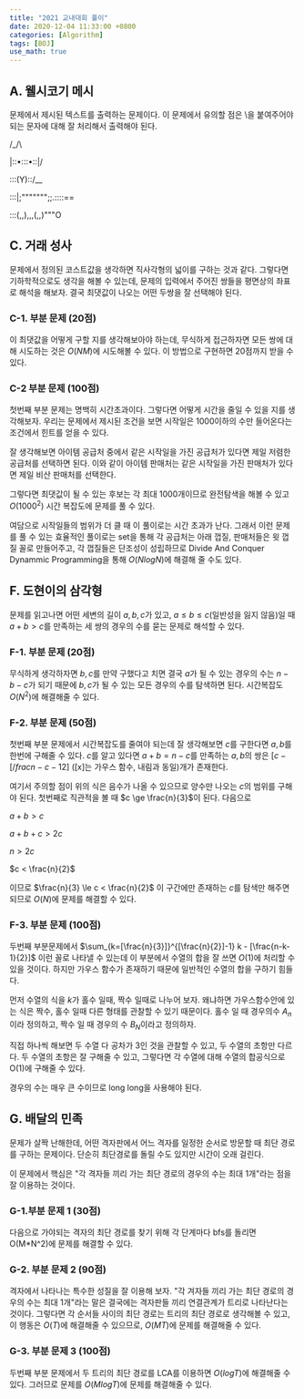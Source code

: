 ```yaml
---
title: "2021 교내대회 풀이"
date: 2020-12-04 11:33:00 +0800
categories: [Algorithm]
tags: [BOJ]
use_math: true
---
```




## A. 웰시코기 메시

문제에서 제시된 텍스트를 출력하는 문제이다. 이 문제에서 유의할 점은 \을 붙여주어야 되는 문자에 대해 잘 처리해서 출력해야 된다.

/\_/\

\|::•:::•::|/

::\:(Y)::/__

:::|;""""""";;.::::\==

:::(,,),,,(,,)"""O



## C. 거래 성사

 문제에서 정의된 코스트값을 생각하면 직사각형의 넓이를 구하는 것과 같다. 그렇다면 기하학적으로도 생각을 해볼 수 있는데, 문제의 입력에서 주어진 쌍들을 평면상의 좌표로 해석을 해보자. 결국 최댓값이 나오는 어떤 두쌍을 잘 선택해야 된다.

### C-1. 부분 문제 (20점)

  이 최댓값을 어떻게 구할 지를 생각해보아야 하는데, 무식하게 접근하자면 모든 쌍에 대해 시도하는 것은 $O(NM)$에 시도해볼 수 있다. 이 방법으로 구현하면 20점까지 받을 수 있다.

### C-2 부분 문제 (100점)

  첫번째 부분 문제는 명백히 시간초과이다. 그렇다면 어떻게 시간을 줄일 수 있을 지를 생각해보자. 우리는 문제에서 제시된 조건을 보면 시작일은 1000이하의 수만 들어온다는 조건에서 힌트를 얻을 수 있다.

  잘 생각해보면 아이템 공급처 중에서 같은 시작일을 가진 공급처가 있다면 제일 저렴한 공급처를 선택하면 된다. 이와 같이 아이템 판매처는 같은 시작일을 가진 판매처가 있다면 제일 비산 판매처를 선택한다.

  그렇다면 최댓값이 될 수 있는 후보는 각 최대 1000개이므로 완전탐색을 해볼 수 있고 $O(1000^2)$ 시간 복잡도에 문제를 풀 수 있다.



 여담으로 시작일들의 범위가 더 클 때 이 풀이로는 시간 초과가 난다. 그래서 이런 문제를 풀 수 있는 효율적인 풀이로는 set을 통해 각 공급처는 아래 껍질, 판매처들은 윗 껍질 꼴로 만들어주고, 각 껍질들은 단조성이 성립하므로 Divide And Conquer Dynammic Programming을 통해 $O(NlogN)$에 해결해 줄 수도 있다. 



## F. 도현이의 삼각형

 문제를 읽고나면 어떤 세변의 길이 $a, b, c$가 있고, $a \le b \le c$(일반성을 잃지 않음)일 때 $a + b > c$를 만족하는 세 쌍의 경우의 수를 묻는 문제로 해석할 수 있다.

### F-1. 부분 문제 (20점)

 무식하게 생각하자면 $b, c$를 만약 구했다고 치면 결국 $a$가 될 수 있는 경우의 수는 $n-b-c$가 되기 때문에 $b, c$가 될 수 있는 모든 경우의 수를 탐색하면 된다. 시간복잡도 $O(N^2)$에 해결해줄 수 있다.

### F-2. 부분 문제 (50점)

 첫번째 부분 문제에서 시간복잡도를 줄여야 되는데 잘 생각해보면 $c$를 구한다면 $a, b$를 한번에 구해줄 수 있다. $c$를 알고 있다면 $a+b = n-c$를 만족하는 $a, b$의 쌍은 $[c - [/frac{n-c-1}{2}]$ ([x]는 가우스 함수, 내림과 동일)개가 존재한다.

  여기서 주의할 점이 위의 식은 음수가 나올 수 있으므로 양수만 나오는 $c$의 범위를 구해야 된다. 첫번째로 직관적을 볼 때 $c \ge \frac{n}{3}$이 된다. 다음으로 

$a + b > c$ 

$a + b + c > 2c$ 

$n > 2c$ 

$c < \frac{n}{2}$ 

  이므로 $\frac{n}{3} \le c < \frac{n}{2}$ 이 구간에만 존재하는 $c$를 탐색만 해주면 되므로 $O(N)$에 문제를 해결할 수 있다.

### F-3. 부분 문제 (100점)

  두번째 부분문제에서 $\sum_{k=[\frac{n}{3}]}^{[\frac{n}{2}]-1} k - [\frac{n-k-1}{2}]$ 이런 꼴로 나타낼 수 있는데 이 부분에서 수열의 합을 잘 쓰면 $O(1)$에 처리할 수 있을 것이다. 하지만 가우스 함수가 존재하기 때문에 일반적인 수열의 합을 구하기 힘들다.

  먼저 수열의 식을 $k$가 홀수 일때, 짝수 일때로 나누어 보자. 왜냐하면 가우스함수안에 있는 식은 짝수, 홀수 일때 다른 형태를 관찰할 수 있기 때문이다. 홀수 일 때 경우의수 $A_n$이라 정의하고, 짝수 일 때 경우의 수 $B_N$이라고 정의하자.

  직접 하나씩 해보면 두 수열 다 공차가 3인 것을 관찰할 수 있고, 두 수열의 초항만 다르다. 두 수열의 초항은 잘 구해줄 수 있고, 그렇다면 각 수열에 대해 수열의 합공식으로 O(1)에 구해줄 수 있다.

  경우의 수는 매우 큰 수이므로 long long을 사용해야 된다.



## G. 배달의 민족

  문제가 살짝 난해한데, 어떤 격자판에서 어느 격자를 일정한 순서로 방문할 때 최단 경로를 구하는 문제이다. 단순히 최단경로를 돌릴 수도 있지만 시간이 오래 걸린다. 

 이 문제에서 핵심은 "각 격자들 끼리 가는 최단 경로의 경우의 수는 최대 1개"라는 점을 잘 이용하는 것이다.

### G-1.부분 문제 1 (30점)

 다음으로 가야되는 격자의 최단 경로를 찾기 위해 각 단계마다 bfs를 돌리면 O(M*N^2)에 문제를 해결할 수 있다.

### G-2. 부분 문제 2 (90점)

 격자에서 나타나는 특수한 성질을 잘 이용해 보자. "각 겨자들 끼리 가는 최단 경로의 경우의 수는 최대 1개"라는 말은 결국에는 격자판들 끼리 연결관계가 트리로 나타난다는 것이다.  그렇다면 각 순서들 사이의 최단 경로는 트리의 최단 경로로 생각해볼 수 있고, 이 행동은 $O(T)$에 해결해줄 수 있으므로, $O(MT)$에 문제를 해결해줄 수 있다.

### G-3. 부분 문제 3 (100점)  

 두번째 부분 문제에서 두 트리의 최단 경로를 LCA를 이용하면 $O(logT)$에 해결해줄 수 있다. 그러므로 문제를 $O(MlogT)$에 문제를 해결해줄 수 있다.



